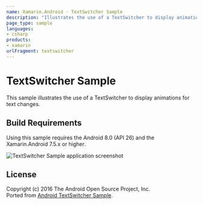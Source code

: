 ```yaml
---
name: Xamarin.Android - TextSwitcher Sample
description: "Illustrates the use of a TextSwitcher to display animations for text changes"
page_type: sample
languages:
- csharp
products:
- xamarin
urlFragment: textswitcher
---
```

# TextSwitcher Sample

This sample illustrates the use of a TextSwitcher to display animations for text changes.

## Build Requirements

Using this sample requires the Android 8.0 (API 26) and the Xamarin.Android 7.5.x or higher.

![TextSwitcher Sample application screenshot](Screenshots/Home.png "TextSwitcher Sample application screenshot")

## License

Copyright (c) 2016 The Android Open Source Project, Inc.  
Ported from [Android TextSwitcher Sample](https://github.com/googlesamples/android-TextSwitcher).